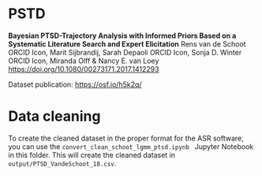 # PSTD

**Bayesian PTSD-Trajectory Analysis with Informed Priors Based on a Systematic Literature Search and Expert Elicitation**
Rens van de Schoot ORCID Icon, Marit Sijbrandij, Sarah Depaoli ORCID Icon, Sonja D. Winter ORCID Icon, Miranda Olff & Nancy E. van Loey
https://doi.org/10.1080/00273171.2017.1412293

Dataset publication: https://osf.io/h5k2q/

# Data cleaning

To create the cleaned dataset in the proper format for the ASR software, you can use the `convert_clean_schoot_lgmm_ptsd.ipynb ` Jupyter Notebook in this folder. This will create the cleaned dataset in `output/PTSD_VandeSchoot_18.csv`.
